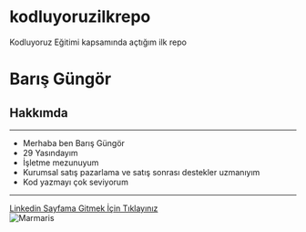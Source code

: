 # kodluyoruzilkrepo
Kodluyoruz Eğitimi kapsamında açtığım ilk repo
 # Barış Güngör
 ## Hakkımda
 ---
 - Merhaba ben Barış Güngör 
 - 29 Yasındayım 
 - İşletme mezunuyum 
 - Kurumsal satış pazarlama ve satış sonrası destekler uzmanıyım 
 - Kod yazmayı çok seviyorum 
---
 [Linkedin Sayfama Gitmek İçin Tıklayınız](https://www.linkedin.com/in/barışgüngör/)   
![Marmaris](https://blog.obilet.com/wp-content/uploads/2019/07/shutterstock_1115401277.jpg)

